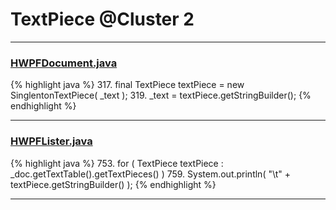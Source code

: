 # TextPiece @Cluster 2

***

### [HWPFDocument.java](https://searchcode.com/codesearch/view/97383956/)
{% highlight java %}
317. final TextPiece textPiece = new SinglentonTextPiece( _text );
319. _text = textPiece.getStringBuilder();
{% endhighlight %}

***

### [HWPFLister.java](https://searchcode.com/codesearch/view/97384386/)
{% highlight java %}
753. for ( TextPiece textPiece : _doc.getTextTable().getTextPieces() )
759.         System.out.println( "\t" + textPiece.getStringBuilder() );
{% endhighlight %}

***

